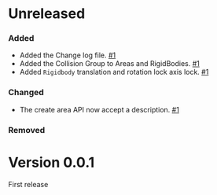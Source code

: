 # Unreleased

### Added
- Added the Change log file. [#1]
- Added the Collision Group to Areas and RigidBodies. [#1]
- Added `Rigidbody` translation and rotation lock axis lock. [#1]

### Changed
- The create area API now accept a description. [#1]

### Removed

[#1]: https://github.com/AndreaCatania/amethyst_physics/pull/1

# Version 0.0.1
First release 